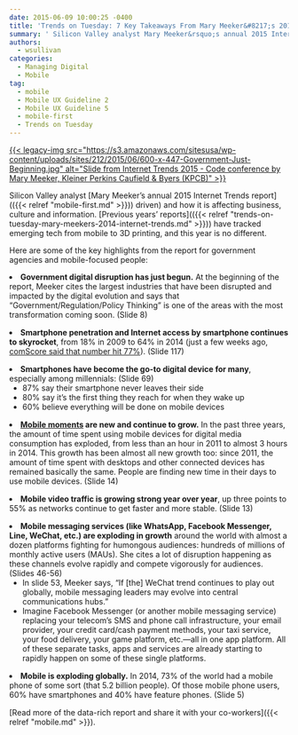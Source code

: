 ```yaml
---
date: 2015-06-09 10:00:25 -0400
title: 'Trends on Tuesday: 7 Key Takeaways From Mary Meeker&#8217;s 2015 Internet Trends Report'
summary: ' Silicon Valley analyst Mary Meeker&rsquo;s annual 2015 Internet Trends report has been released and is an exhaustive analysis of the world&rsquo;s digital evolution (often mobile first driven) and how it is affecting business, culture'
authors:
  - wsullivan
categories:
  - Managing Digital
  - Mobile
tag:
  - mobile
  - Mobile UX Guideline 2
  - Mobile UX Guideline 5
  - mobile-first
  - Trends on Tuesday
---
```


[{{< legacy-img src="https://s3.amazonaws.com/sitesusa/wp-content/uploads/sites/212/2015/06/600-x-447-Government-Just-Beginning.jpg" alt="Slide from Internet Trends 2015 - Code conference by Mary Meeker, Kleiner Perkins Caufield & Byers (KPCB)" >}}](https://s3.amazonaws.com/sitesusa/wp-content/uploads/sites/212/2015/06/Government-Just-Beginning.jpg)

Silicon Valley analyst [Mary Meeker’s annual 2015 Internet Trends report](({{< relref "mobile-first.md" >}})) driven) and how it is affecting business, culture and information. [Previous years&#8217; reports](({{< relref "trends-on-tuesday-mary-meekers-2014-internet-trends.md" >}})) have tracked emerging tech from mobile to 3D printing, and this year is no different.

Here are some of the key highlights from the report for government agencies and mobile-focused people:

<li style="margin-bottom: 15px">
  <strong>Government digital disruption has just begun.</strong> At the beginning of the report, Meeker cites the largest industries that have been disrupted and impacted by the digital evolution and says that “Government/Regulation/Policy Thinking” is one of the areas with the most transformation coming soon. (Slide 8)
</li>
<li style="margin-bottom: 15px">
  <strong>Smartphone penetration and Internet access by smartphone continues to skyrocket</strong>, from 18% in 2009 to 64% in 2014 (just a few weeks ago, <a href="https://www.WHATEVER/2015/05/26/trends-on-tuesday-186-3-million-people-own-smartphones-in-the-u-s/">comScore said that number hit 77%</a>). (Slide 117)
</li>
<li style="margin-bottom: 15px">
  <strong>Smartphones have become the go-to digital device for many</strong>, especially among millennials: (Slide 69) <ul>
    <li>
      87% say their smartphone never leaves their side
    </li>
    <li>
      80% say it’s the first thing they reach for when they wake up
    </li>
    <li>
      60% believe everything will be done on mobile devices
    </li>
  </ul>
</li>

<li style="margin-bottom: 15px">
  <strong><a href="https://www.WHATEVER/2015/06/01/finding-the-best-mobile-moment-is-the-first-stepping-stone-to-anytime-anywhere-government/">Mobile moments</a> are new and continue to grow.</strong> In the past three years, the amount of time spent using mobile devices for digital media consumption has exploded, from less than an hour in 2011 to almost 3 hours in 2014. This growth has been almost all new growth too: since 2011, the amount of time spent with desktops and other connected devices has remained basically the same. People are finding new time in their days to use mobile devices. (Slide 14)
</li>
<li style="margin-bottom: 15px">
  <strong>Mobile video traffic is growing strong year over year</strong>, up three points to 55% as networks continue to get faster and more stable. (Slide 13)
</li>
<li style="margin-bottom: 15px">
  <strong>Mobile messaging services (like WhatsApp, Facebook Messenger, Line, WeChat, etc.) are exploding in growth</strong> around the world with almost a dozen platforms fighting for humongous audiences: hundreds of millions of monthly active users (MAUs). She cites a lot of disruption happening as these channels evolve rapidly and compete vigorously for audiences. (Slides 46-56) <ul>
    <li>
      In slide 53, Meeker says, “If [the] WeChat trend continues to play out globally, mobile messaging leaders may evolve into central communications hubs.”
    </li>
    <li>
      Imagine Facebook Messenger (or another mobile messaging service) replacing your telecom’s SMS and phone call infrastructure, your email provider, your credit card/cash payment methods, your taxi service, your food delivery, your game platform, etc.—all in one app platform. All of these separate tasks, apps and services are already starting to rapidly happen on some of these single platforms.
    </li>
  </ul>
</li>

<li style="margin-bottom: 15px">
  <strong>Mobile is exploding globally.</strong> In 2014, 73% of the world had a mobile phone of some sort (that 5.2 billion people). Of those mobile phone users, 60% have smartphones and 40% have feature phones. (Slide 5)
</li>

[Read more of the data-rich report and share it with your co-workers]({{< relref "mobile.md" >}}).

 